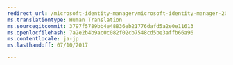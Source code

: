 ```yaml
---
redirect_url: /microsoft-identity-manager/microsoft-identity-manager-2016
ms.translationtype: Human Translation
ms.sourcegitcommit: 3797f5789bb4e48836eb21776dafd5a2e0e11613
ms.openlocfilehash: 7a2e2b4b9ac0c082f02cb7548cd5be3affb66a96
ms.contentlocale: ja-jp
ms.lasthandoff: 07/10/2017

---
```


